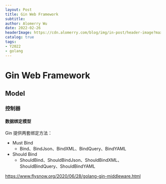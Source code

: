 ```yaml
---
layout: Post
title: Gin Web Framework
subtitle:
author: Alomerry Wu
date: 2022-02-26
headerImage: https://cdn.alomerry.com/blog/img/in-post/header-image?max=29
catalog: true
tags:
- Y2022
- golang
---
```


# Gin Web Framework

## Model

### 控制器

#### 数据绑定模型

Gin 提供两套绑定方法：

- Must Bind
  - Bind、BindJson、BindXML、BindQuery、BindYAML
- Should Bind
  - ShouldBind、ShouldBindJson、ShouldBindXML、ShouldBindQuery、ShouldBindYAML


https://www.flysnow.org/2020/06/28/golang-gin-middleware.html

